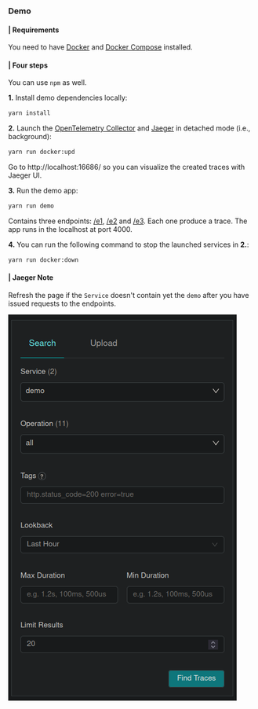 ### Demo

#### | Requirements

You need to have [Docker](https://docs.docker.com/get-started/overview/) and [Docker Compose](https://docs.docker.com/compose/) installed.

#### | Four steps

You can use `npm` as well.

**1.** Install demo dependencies locally:

```sh
yarn install
```

**2.** Launch the [OpenTelemetry Collector](https://opentelemetry.io/docs/collector/) and [Jaeger](https://www.jaegertracing.io/docs/1.46/) in detached mode (i.e., background):

```sh
yarn run docker:upd
```

Go to http://localhost:16686/ so you can visualize the created traces with Jaeger UI.

**3.** Run the demo app:

```sh
yarn run demo
```

Contains three endpoints: [/e1](http://localhost:4000/e1), [/e2](http://localhost:4000/e2) and [/e3](http://localhost:4000/e3). Each one produce a trace. The app runs in the localhost at port 4000.

**4.** You can run the following command to stop the launched services in **2.**:

```sh
yarn run docker:down
```

#### | Jaeger Note

Refresh the page if the `Service` doesn't contain yet the `demo` after you have issued requests to the endpoints.

![image](images/jaeger-example.png)


